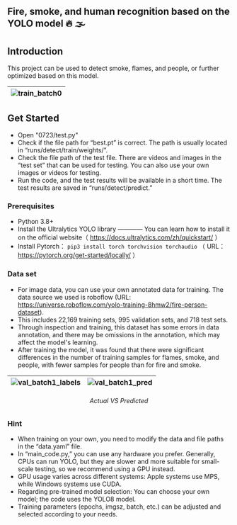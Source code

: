 ## Fire, smoke, and human recognition based on the YOLO model 🔥 🌫️

## Introduction
This project can be used to detect smoke, flames, and people, or further optimized based on this model.

|![train_batch0](https://github.com/user-attachments/assets/6a16bd4e-f9cd-4b45-8f88-4e231f4f29cf) |
|-----------------------------|


## Get Started
- Open "0723/test.py"
- Check if the file path for “best.pt” is correct. The path is usually located in “runs/detect/train/weights/”.
- Check the file path of the test file. There are videos and images in the “test set” that can be used for testing. You can also use your own images or videos for testing.
- Run the code, and the test results will be available in a short time. The test results are saved in “runs/detect/predict.”

### Prerequisites
- Python 3.8+
- Install the Ultralytics YOLO library ———— You can learn how to install it on the official website（ https://docs.ultralytics.com/zh/quickstart/ ）
- Install Pytorch： ```pip3 install torch torchvision torchaudio``` （ URL：https://pytorch.org/get-started/locally/ ）
  
### Data set
- For image data, you can use your own annotated data for training. The data source we used is roboflow (URL: https://universe.roboflow.com/yolo-training-8hmw2/fire-person-dataset).
- This includes 22,169 training sets, 995 validation sets, and 718 test sets.
- Through inspection and training, this dataset has some errors in data annotation, and there may be omissions in the annotation, which may affect the model's learning.
- After training the model, it was found that there were significant differences in the number of training samples for flames, smoke, and people, with fewer samples for people than for fire and smoke.

|![val_batch1_labels](https://github.com/user-attachments/assets/71546def-b7b2-437a-a036-12227296d90a) | ![val_batch1_pred](https://github.com/user-attachments/assets/85a4c49b-5969-4934-9dec-478662555a18)|
|-----------------------------|-----------------------------|
###### <div style="text-align: center;">Actual VS Predicted</div>

### Hint
- When training on your own, you need to modify the data and file paths in the “data.yaml” file.
- In “main_code.py,” you can use any hardware you prefer. Generally, CPUs can run YOLO, but they are slower and more suitable for small-scale testing, so we recommend using a GPU instead.
- GPU usage varies across different systems: Apple systems use MPS, while Windows systems use CUDA.
- Regarding pre-trained model selection: You can choose your own model; the code uses the YOLO8 model.
- Training parameters (epochs, imgsz, batch, etc.) can be adjusted and selected according to your needs.
